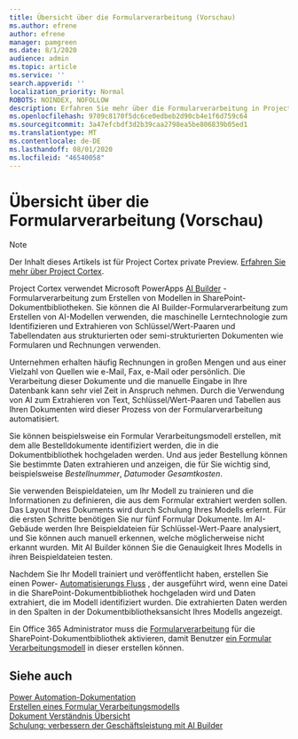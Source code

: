 ```yaml
---
title: Übersicht über die Formularverarbeitung (Vorschau)
ms.author: efrene
author: efrene
manager: pamgreen
ms.date: 8/1/2020
audience: admin
ms.topic: article
ms.service: ''
search.appverid: ''
localization_priority: Normal
ROBOTS: NOINDEX, NOFOLLOW
description: Erfahren Sie mehr über die Formularverarbeitung in Project Cortex.
ms.openlocfilehash: 9709c8170f5dc6ce0edbeb2d90cb4e1f6d759c64
ms.sourcegitcommit: 3a47efcbdf3d2b39caa2798ea5be806839b05ed1
ms.translationtype: MT
ms.contentlocale: de-DE
ms.lasthandoff: 08/01/2020
ms.locfileid: "46540058"
---
```

# <a name="form-processing-overview-preview"></a>Übersicht über die Formularverarbeitung (Vorschau)
> [!Note]
> Der Inhalt dieses Artikels ist für Project Cortex private Preview. [Erfahren Sie mehr über Project Cortex](https://aka.ms/projectcortex).

Project Cortex verwendet Microsoft PowerApps [AI Builder](https://docs.microsoft.com/ai-builder/overview) -Formularverarbeitung zum Erstellen von Modellen in SharePoint-Dokumentbibliotheken.
Sie können die AI Builder-Formularverarbeitung zum Erstellen von AI-Modellen verwenden, die maschinelle Lerntechnologie zum Identifizieren und Extrahieren von Schlüssel/Wert-Paaren und Tabellendaten aus strukturierten oder semi-strukturierten Dokumenten wie Formularen und Rechnungen verwenden.

Unternehmen erhalten häufig Rechnungen in großen Mengen und aus einer Vielzahl von Quellen wie e-Mail, Fax, e-Mail oder persönlich. Die Verarbeitung dieser Dokumente und die manuelle Eingabe in Ihre Datenbank kann sehr viel Zeit in Anspruch nehmen. Durch die Verwendung von AI zum Extrahieren von Text, Schlüssel/Wert-Paaren und Tabellen aus Ihren Dokumenten wird dieser Prozess von der Formularverarbeitung automatisiert. 

Sie können beispielsweise ein Formular Verarbeitungsmodell erstellen, mit dem alle Bestelldokumente identifiziert werden, die in die Dokumentbibliothek hochgeladen werden. Und aus jeder Bestellung können Sie bestimmte Daten extrahieren und anzeigen, die für Sie wichtig sind, beispielsweise *Bestellnummer*, *Datum*oder *Gesamtkosten*.

Sie verwenden Beispieldateien, um Ihr Modell zu trainieren und die Informationen zu definieren, die aus dem Formular extrahiert werden sollen. Das Layout Ihres Dokuments wird durch Schulung Ihres Modells erlernt. Für die ersten Schritte benötigen Sie nur fünf Formular Dokumente. Im AI-Gebäude werden Ihre Beispieldateien für Schlüssel-Wert-Paare analysiert, und Sie können auch manuell erkennen, welche möglicherweise nicht erkannt wurden.  Mit AI Builder können Sie die Genauigkeit Ihres Modells in ihren Beispieldateien testen.

Nachdem Sie Ihr Modell trainiert und veröffentlicht haben, erstellen Sie einen Power- [Automatisierungs Fluss](https://docs.microsoft.com/power-automate/getting-started) , der ausgeführt wird, wenn eine Datei in die SharePoint-Dokumentbibliothek hochgeladen wird und Daten extrahiert, die im Modell identifiziert wurden. Die extrahierten Daten werden in den Spalten in der Dokumentbibliotheksansicht Ihres Modells angezeigt.

Ein Office 365 Administrator muss die [Formularverarbeitung](https://docs.microsoft.com/microsoft-365/contentunderstanding/set-up-content-understanding?view=o365-worldwide#to-set-up-content-understanding) für die SharePoint-Dokumentbibliothek aktivieren, damit Benutzer [ein Formular Verarbeitungsmodell](create-a-form-processing-model.md) in dieser erstellen können.



## <a name="see-also"></a>Siehe auch
  
[Power Automation-Dokumentation](https://docs.microsoft.com/power-automate/)</br>
[Erstellen eines Formular Verarbeitungsmodells](create-a-form-processing-model.md)</br>
[Dokument Verständnis Übersicht](document-understanding-overview.md)</br>
[Schulung: verbessern der Geschäftsleistung mit AI Builder](https://docs.microsoft.com/learn/paths/improve-business-performance-ai-builder/?source=learn)</br>




